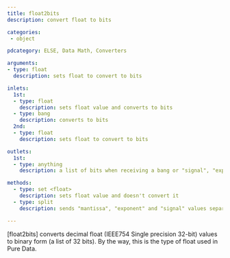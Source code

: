 ```yaml
---
title: float2bits
description: convert float to bits

categories:
 - object

pdcategory: ELSE, Data Math, Converters

arguments:
- type: float
  description: sets float to convert to bits

inlets:
  1st:
  - type: float
    description: sets float value and converts to bits
  - type: bang
    description: converts to bits
  2nd:
  - type: float
    description: sets float to convert to bits

outlets:
  1st:
  - type: anything
    description: a list of bits when receiving a bang or "signal", "exponent" and "mantissa" values when receiving a 'split' message

methods:
  - type: set <float>
    description: sets float value and doesn't convert it
  - type: split
    description: sends "mantissa", "exponent" and "signal" values separately

---
```


[float2bits] converts decimal float (IEEE754 Single precision 32-bit) values to binary form (a list of 32 bits). By the way, this is the type of float used in Pure Data.

